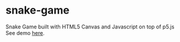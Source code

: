 # snake-game
Snake Game built with HTML5 Canvas and Javascript on top of p5.js
<br>
See demo <a target="_blank" href="http://jimishf.github.io/snake-game">here</a>.
